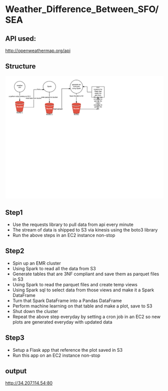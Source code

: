 # Weather_Difference_Between_SFO/SEA

## API used:
  http://openweathermap.org/api

## Structure
  ![](/flow.png)

## Step1
* Use the requests library to pull data from api every minute
* The stream of data is shipped to S3 via kinesis using the boto3 library
* Run the above steps in an EC2 instance non-stop

## Step2
* Spin up an EMR cluster
* Using Spark to read all the data from S3
* Generate tables that are 3NF compliant and save them as parquet files in S3
* Using Spark to read the parquet files and create temp views
* Using Spark sql to select data from those views and make it a Spark DataFrame
* Turn that Spark DataFrame into a Pandas DataFrame
* Perform machine learning on that table and make a plot, save to S3
* Shut down the cluster
* Repeat the above step everyday by setting a cron job in an EC2 so new plots are generated everyday with updated data

## Step3
* Setup a Flask app that reference the plot saved in S3
* Run this app on an EC2 instance non-stop

## output
  http://34.207.114.54:80
